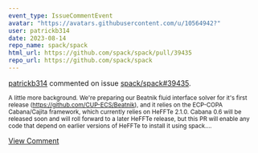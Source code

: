 ```yaml
---
event_type: IssueCommentEvent
avatar: "https://avatars.githubusercontent.com/u/10564942?"
user: patrickb314
date: 2023-08-14
repo_name: spack/spack
html_url: https://github.com/spack/spack/pull/39435
repo_url: https://github.com/spack/spack
---
```


<a href='https://github.com/patrickb314' target='_blank'>patrickb314</a> commented on issue <a href='https://github.com/spack/spack/pull/39435' target='_blank'>spack/spack#39435</a>.

<small>A little more background. We're preparing our Beatnik fluid interface solver for it's first release (https://github.com/CUP-ECS/Beatnik), and it relies on the ECP-COPA Cabana/Cajita framework, which currently relies on HeFFTe 2.1.0. Cabana 0.6 will be released soon and will roll forward to a later HeFFTe release, but this PR will enable any code that depend on earlier versions of HeFFTe to install it using spack....</small>

<a href='https://github.com/spack/spack/pull/39435' target='_blank'>View Comment</a>